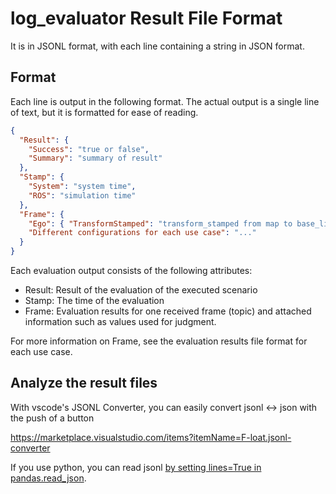 # log_evaluator Result File Format

It is in JSONL format, with each line containing a string in JSON format.

## Format

Each line is output in the following format.
The actual output is a single line of text, but it is formatted for ease of reading.

```json
{
  "Result": {
    "Success": "true or false",
    "Summary": "summary of result"
  },
  "Stamp": {
    "System": "system time",
    "ROS": "simulation time"
  },
  "Frame": {
    "Ego": { "TransformStamped": "transform_stamped from map to base_link" },
    "Different configurations for each use case": "..."
  }
}
```

Each evaluation output consists of the following attributes:

- Result: Result of the evaluation of the executed scenario
- Stamp: The time of the evaluation
- Frame: Evaluation results for one received frame (topic) and attached information such as values used for judgment.

For more information on Frame, see the evaluation results file format for each use case.

## Analyze the result files

With vscode's JSONL Converter, you can easily convert jsonl <-> json with the push of a button

<https://marketplace.visualstudio.com/items?itemName=F-loat.jsonl-converter>

If you use python, you can read jsonl [by setting lines=True in pandas.read_json](https://pandas.pydata.org/docs/reference/api/pandas.read_json.html).
